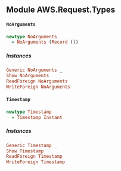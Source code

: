 ## Module AWS.Request.Types

#### `NoArguments`

``` purescript
newtype NoArguments
  = NoArguments (Record ())
```

##### Instances
``` purescript
Generic NoArguments _
Show NoArguments
ReadForeign NoArguments
WriteForeign NoArguments
```

#### `Timestamp`

``` purescript
newtype Timestamp
  = Timestamp Instant
```

##### Instances
``` purescript
Generic Timestamp _
Show Timestamp
ReadForeign Timestamp
WriteForeign Timestamp
```


